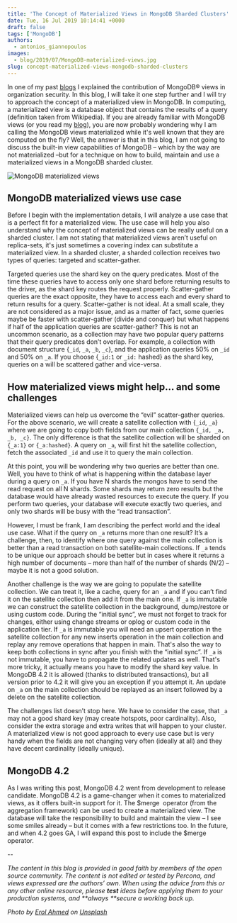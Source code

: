 ```yaml
---
title: 'The Concept of Materialized Views in MongoDB Sharded Clusters'
date: Tue, 16 Jul 2019 10:14:41 +0000
draft: false
tags: ['MongoDB']
authors:
  - antonios_giannopoulos
images:
  - blog/2019/07/MongoDB-materialized-views.jpg
slug: concept-materialized-views-mongodb-sharded-clusters
---
```


In one of my past [blogs](https://www.objectrocket.com/blog/mongodb/enhance-your-organization-security-with-mongodb-views/) I explained the contribution of MongoDB® views in organization security. In this blog, I will take it one step further and I will try to approach the concept of a materialized view in MongoDB. In computing, a materialized view is a database object that contains the results of a query (definition taken from Wikipedia). If you are already familiar with MongoDB views (or you read my [blog](https://www.objectrocket.com/blog/mongodb/enhance-your-organization-security-with-mongodb-views/)), you are now probably wondering why I am calling the MongoDB views materialized while it's well known that they are computed on the fly? Well, the answer is that in this blog, I am not going to discuss the built-in view capabilities of MongoDB – which by the way are not materialized –but for a technique on how to build, maintain and use a materialized views in a MongoDB sharded cluster.

![MongoDB materialized views](blog/2019/07/MongoDB-materialized-views.jpg)

MongoDB materialized views use case
-----------------------------------

Before I begin with the implementation details, I will analyze a use case that is a perfect fit for a materialized view. The use case will help you also understand why the concept of materialized views can be really useful on a sharded cluster. I am not stating that materialized views aren’t useful on replica-sets, it's just sometimes a covering index can substitute a materialized view. In a sharded cluster, a sharded collection receives two types of queries: targeted and scatter-gather. 

Targeted queries use the shard key on the query predicates. Most of the time these queries have to access only one shard before returning results to the driver, as the shard key routes the request properly. Scatter-gather queries are the exact opposite, they have to access each and every shard to return results for a query. Scatter-gather is not ideal. At a small scale, they are not considered as a major issue, and as a matter of fact, some queries maybe be faster with scatter-gather (divide and conquer) but what happens if half of the application queries are scatter-gather? This is not an uncommon scenario, as a collection may have two popular query patterns that their query predicates don’t overlap. For example, a collection with document structure {`_id`, `_a`, `_b`, `_c`}, and the application queries 50% on `_id` and 50% on `_a`. If you choose {`_id:1` or `_id:` hashed} as the shard key, queries on a will be scattered gather and vice-versa.

How materialized views might help... and some challenges
--------------------------------------------------------

Materialized views can help us overcome the “evil” scatter-gather queries. For the above scenario, we will create a satellite collection with {`_id`, `_a`} where we are going to copy both fields from our main collection `{_id, _a, _b, _c}`. The only difference is that the satellite collection will be sharded on `{_a:1}` or `{_a:hashed}`. A query on `_a`, will first hit the satellite collection, fetch the associated `_id` and use it to query the main collection. 

At this point, you will be wondering why two queries are better than one. Well, you have to think of what is happening within the database layer during a query on `_a`. If you have N shards the mongos have to send the read request on all N shards. Some shards may return zero results but the database would have already wasted resources to execute the query. If you perform two queries, your database will execute exactly two queries, and only two shards will be busy with the “read transaction”. 

However, I must be frank, I am describing the perfect world and the ideal use case. What if the query on `_a` returns more than one result? It’s a challenge, then, to identify where one query against the main collection is better than a read transaction on both satellite-main collections. If `_a` tends to be unique our approach should be better but in cases where it returns a high number of documents – more than half of the number of shards (N/2) – maybe it is not a good solution. 

Another challenge is the way we are going to populate the satellite collection. We can treat it, like a cache, query for an `_a` and if you can’t find it on the satellite collection then add it from the main one. If `_a` is immutable we can construct the satellite collection in the background, dump/restore or using custom code. During the “initial sync”, we must not forget to track for changes, either using change streams or oplog or custom code in the application tier. If `_a` is immutable you will need an upsert operation in the satellite collection for any new inserts operation in the main collection and replay any remove operations that happen in main. That's also the way to keep both collections in sync after you finish with the “initial sync”. If `_a` is not immutable, you have to propagate the related updates as well. That's more tricky, it actually means you have to modify the shard key value. In MongoDB 4.2 it is allowed (thanks to distributed transactions), but all version prior to 4.2 it will give you an exception if you attempt it. An update on `_a` on the main collection should be replayed as an insert followed by a delete on the satellite collection. 

The challenges list doesn’t stop here. We have to consider the case, that `_a` may not a good shard key (may create hotspots, poor cardinality). Also, consider the extra storage and extra writes that will happen to your cluster. A materialized view is not good approach to every use case but is very handy when the fields are not changing very often (ideally at all) and they have decent cardinality (ideally unique).

MongoDB 4.2
-----------

As I was writing this post, MongoDB 4.2 went from development to release candidate. MongoDB 4.2 is a game-changer when it comes to materialized views, as it offers built-in support for it. The $merge  operator (from the aggregation framework) can be used to create a materialized view. The database will take the responsibility to build and maintain the view – I see some smiles already – but it comes with a few restrictions too. In the future, and when 4.2 goes GA, I will expand this post to include the $merge operator.

-- 

_The content in this blog is provided in good faith by members of the open source community. The content is not edited or tested by Percona, and views expressed are the authors’ own. When using the advice from this or any other online resource, please **test** ideas before applying them to your production systems, and **always **secure a working back up._

_Photo by [Erol Ahmed](https://unsplash.com/@erol?utm_source=unsplash&utm_medium=referral&utm_content=creditCopyText) on [Unsplash](https://unsplash.com/search/photos/leaves?utm_source=unsplash&utm_medium=referral&utm_content=creditCopyText)_